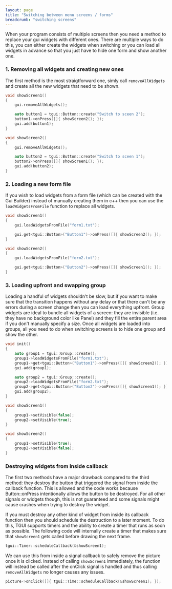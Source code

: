 ```yaml
---
layout: page
title: "Switching between menu screens / forms"
breadcrumb: "switching screens"
---
```


When your program consists of multiple screens then you need a method to replace your gui widgets with different ones. There are multiple ways to do this, you can either create the widgets when switching or you can load all widgets in advance so that you just have to hide one form and show another one.

### 1. Removing all widgets and creating new ones

The first method is the most straigtforward one, simly call `removeAllWidgets` and create all the new widgets that need to be shown.
```c++
void showScreen1()
{
    gui.removeAllWidgets();

    auto button1 = tgui::Button::create("Switch to sceen 2");
    button1->onPress([]{ showScreen2(); });
    gui.add(button1);
}

void showScreen2()
{
    gui.removeAllWidgets();

    auto button2 = tgui::Button::create("Switch to sceen 1");
    button2->onPress([]{ showScreen1(); });
    gui.add(button2);
}
```

### 2. Loading a new form file

If you wish to load widgets from a form file (which can be created with the Gui Builder) instead of manually creating them in c++ then you can use the `loadWidgetsFromFile` function to replace all widgets.
```c++
void showScreen1()
{
    gui.loadWidgetsFromFile("form1.txt");

    gui.get<tgui::Button>("Button1")->onPress([]{ showScreen2(); });
}

void showScreen2()
{
    gui.loadWidgetsFromFile("form2.txt");

    gui.get<tgui::Button>("Button2")->onPress([]{ showScreen1(); });
}
```

### 3. Loading upfront and swapping group

Loading a handful of widgets shouldn't be slow, but if you want to make sure that the transition happens without any delay or that there can't be any errors during a screen change then you can load everything upfront. Group widgets are ideal to bundle all widgets of a screen: they are invisible (i.e. they have no background color like Panel) and they fill the entire parent area if you don't manually specify a size. Once all widgets are loaded into groups, all you need to do when switching screens is to hide one group and show the other.
```c++
void init()
{
    auto group1 = tgui::Group::create();
    group1->loadWidgetsFromFile("form1.txt");
    group1->get<tgui::Button>("Button1")->onPress([]{ showScreen2(); });
    gui.add(group1);

    auto group2 = tgui::Group::create();
    group2->loadWidgetsFromFile("form2.txt");
    group2->get<tgui::Button>("Button2")->onPress([]{ showScreen1(); });
    gui.add(group2);
}

void showScreen1()
{
    group1->setVisible(false);
    group2->setVisible(true);
}

void showScreen2()
{
    group1->setVisible(true);
    group2->setVisible(false);
}
```

### Destroying widgets from inside callback

The first two methods have a major drawback compared to the third method: they destroy the button that triggered the signal from inside the callback function. This is allowed and the code works because Button::onPress intentionally allows the button to be destroyed. For all other signals or widgets though, this is not guaranteed and some signals might cause crashes when trying to destroy the widget.

If you must destroy any other kind of widget from inside its callback function then you should schedule the destruction to a later moment. To do this, TGUI supports timers and the ability to create a timer that runs as soon as possible. The following code will internally create a timer that makes sure that `showScreen1` gets called before drawing the next frame.
```c++
tgui::Timer::scheduleCallback(&showScreen1);
```

We can use this from inside a signal callback to safely remove the picture once it is clicked. Instead of calling `showScreen1` immediately, the function will instead be called after the onClick signal is handled and thus calling `removeAllWidgets` no longer causes any issues.
```c++
picture->onClick([]{ tgui::Time::scheduleCallback(&showScreen1); });
```
